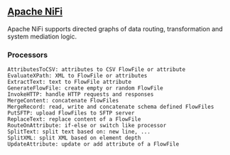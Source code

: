 ## [Apache NiFi](https://nifi.apache.org/index.html)

Apache NiFi supports directed graphs of data routing, transformation and system mediation logic.  

### Processors

```
AttributesToCSV: attributes to CSV FlowFile or attribute
EvaluateXPath: XML to FlowFile or attributes
ExtractText: text to FlowFile attribute
GenerateFlowFile: create empty or random FlowFile
InvokeHTTP: handle HTTP requests and responses
MergeContent: concatenate FlowFiles
MergeRecord: read, write and concatenate schema defined FlowFiles
PutSFTP: upload FlowFiles to SFTP server
ReplaceText: replace content of a FlowFile
RouteOnAttribute: if-else or switch like processor
SplitText: split text based on: new line, ...
SplitXML: split XML based on element depth
UpdateAttribute: update or add attribute of a FlowFile
```
